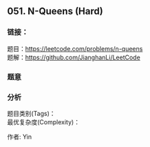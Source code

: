 ## 051. N-Queens (Hard)

### **链接**：
题目：https://leetcode.com/problems/n-queens  
题解：https://github.com/JianghanLi/LeetCode

### **题意**



### **分析**  
题目类别(Tags)：  
最优复杂度(Complexity)：  



作者: Yin
